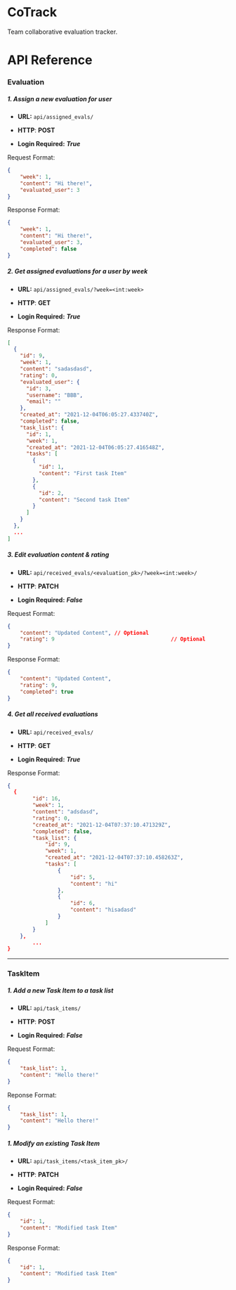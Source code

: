 # CoTrack

Team collaborative evaluation tracker.



# API Reference

### Evaluation

##### 1. Assign a new evaluation for user

* **URL:** `api/assigned_evals/`

* **HTTP**: **POST**
* **Login Required:** ***True***

Request Format:

```json
{
    "week": 1,
    "content": "Hi there!",
    "evaluated_user": 3
}
```

Response Format:

```json
{
    "week": 1,
    "content": "Hi there!",
    "evaluated_user": 3,
    "completed": false
}
```



##### 2. Get assigned evaluations for a user by week

* **URL:** `api/assigned_evals/?week=<int:week>`

* **HTTP**: **GET**
* **Login Required:** ***True***

Response Format:

```json
[
  {
    "id": 9,
    "week": 1,
    "content": "sadasdasd",
    "rating": 0,
    "evaluated_user": {
      "id": 3,
      "username": "BBB",
      "email": ""
    },
    "created_at": "2021-12-04T06:05:27.433740Z",
    "completed": false,
    "task_list": {
      "id": 1,
      "week": 1,
      "created_at": "2021-12-04T06:05:27.416548Z",
      "tasks": [
        {
          "id": 1,
          "content": "First task Item"
        },
        {
          "id": 2,
          "content": "Second task Item"
        }
      ]
    }
  },
  ...
]
```



##### 3. Edit evaluation content & rating

* **URL:** `api/received_evals/<evaluation_pk>/?week=<int:week>/`

* **HTTP**: **PATCH**
* **Login Required:** ***False***

Request Format:

```json
{
    "content": "Updated Content", // Optional
    "rating": 9 									// Optional
}
```

Response Format:

```json
{
    "content": "Updated Content",
    "rating": 9,
  	"completed": true
}
```



##### 4. Get all received evaluations

* **URL:** `api/received_evals/`

* **HTTP**: **GET**
* **Login Required:** ***True***

Response Format:

```json
{
  {
        "id": 16,
        "week": 1,
        "content": "adsdasd",
        "rating": 0,
        "created_at": "2021-12-04T07:37:10.471329Z",
        "completed": false,
        "task_list": {
            "id": 9,
            "week": 1,
            "created_at": "2021-12-04T07:37:10.458263Z",
            "tasks": [
                {
                    "id": 5,
                    "content": "hi"
                },
                {
                    "id": 6,
                    "content": "hisadasd"
                }
            ]
        }
    },
		...
}
```



---

### TaskItem

##### 1. Add a new Task Item to a task list

* **URL:** `api/task_items/`

* **HTTP**: **POST**
* **Login Required:** ***False***

Request Format:

```json
{
    "task_list": 1,
    "content": "Hello there!"
}
```

Reponse Format:

```json
{
    "task_list": 1,
    "content": "Hello there!"
}
```



##### 1. Modify an existing Task Item

* **URL:** `api/task_items/<task_item_pk>/`

* **HTTP**: **PATCH**
* **Login Required:** ***False***

Request Format:

```json
{
    "id": 1,
    "content": "Modified task Item"
}
```

Response Format:

```json
{
    "id": 1,
    "content": "Modified task Item"
}
```

